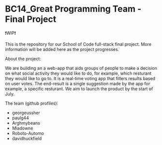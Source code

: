 # BC14_Great Programming Team - Final Project

❗WIP❗


This is the repository for our School of Code full-stack final project. More information will be added here as the project progresses. 

About the project:

We are building an a web-app that aids groups of people to make a decision on what social activity they would like to do, for example, which resturant they would like to go to. It is a real-time voting app that filters results based on user votes. The end-result is a single suggestion made by the app for example, a specific resturant. 
We aim to launch the product by the start of July.

The team (github profiles):

- georgeussher
- paulg44
- Arghmybeans
- Miadowne
- Roboto-Automo
- davidhuckfield
